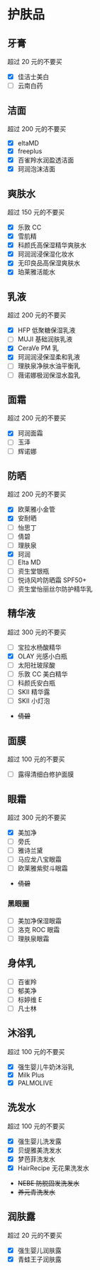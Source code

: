 # 护肤品

## 牙膏

超过 $20$ 元的不要买

- [x] 佳洁士美白
- [ ] 云南白药

## 洁面

超过 $200$ 元的不要买

- [x] eltaMD
- [x] freeplus
- [x] 百雀羚水润盈透洁面
- [x] 珂润泡沫洁面

## 爽肤水

超过 $150$ 元的不要买

- [x] 乐敦 CC
- [x] 雪肌精
- [x] 科颜氏高保湿精华爽肤水
- [x] 珂润润浸保湿化妆水
- [x] 无印良品高保湿爽肤水
- [x] 珀莱雅活能水

## 乳液

超过 $200$ 元的不要买

- [x] HFP 低聚糖保湿乳液
- [ ] MUJI 基础润肤乳液
- [x] CeraVe PM 乳
- [x] 珂润润浸保湿柔和乳液
- [ ] 理肤泉净肤水油平衡乳
- [ ] 薇诺娜极润保湿水盈乳

## 面霜

超过 $200$ 元的不要买

- [x] 珂润面霜
- [ ] 玉泽
- [ ] 辉诺娜

## 防晒

超过 $200$ 元的不要买

- [x] 欧莱雅小金管
- [x] 安耐晒
- [ ] 怡思丁
- [ ] 倩碧
- [ ] 理肤泉
- [x] 珂润
- [ ] Elta MD
- [ ] 资生堂银瓶
- [ ] 悦诗风吟防晒霜 SPF50+
- [ ] 资生堂怡丽丝尔防护精华乳

## 精华液

超过 $300$ 元的不要买

- [ ] 宝拉水杨酸精华
- [x] OLAY 光感小白瓶
- [ ] 太阳社玻尿酸
- [ ] 乐敦 CC 美白精华
- [ ] 科颜氏安白瓶
- [ ] SKII 精华露
- [ ] SKII 小灯泡

- ~~倩碧~~

## 面膜

超过 $100$ 元的不要买

- [ ] 露得清细白修护面膜

## 眼霜

超过 $300$ 元的不要买

- [x] 美加净
- [ ] 旁氏
- [ ] 雅诗兰黛
- [ ] 马应龙八宝眼霜
- [ ] 欧莱雅紫熨斗眼霜

- ~~倩碧~~

### 黑眼圈

- [ ] 美加净保湿眼霜
- [ ] 洛克 ROC 眼霜
- [ ] 理肤泉眼霜

## 身体乳

- [ ] 百雀羚
- [ ] 郁美净
- [ ] 标婷维 E
- [ ] 凡士林

## 沐浴乳

超过 $100$ 元的不要买

- [x] 强生婴儿牛奶沐浴乳
- [x] Milk Plus
- [x] PALMOLIVE

## 洗发水

超过 $100$ 元的不要买

- [x] 强生婴儿洗发露
- [x] 贝缇雅美洗发水
- [x] 梦芭菲洗发水
- [x] HairRecipe 无花果洗发水
- ~~NEBE 防脱固发洗发水~~
- ~~养元青洗发水~~

## 润肤露

超过 $20$ 元的不要买

- [x] 强生婴儿润肤露
- [x] 青蛙王子润肤露
